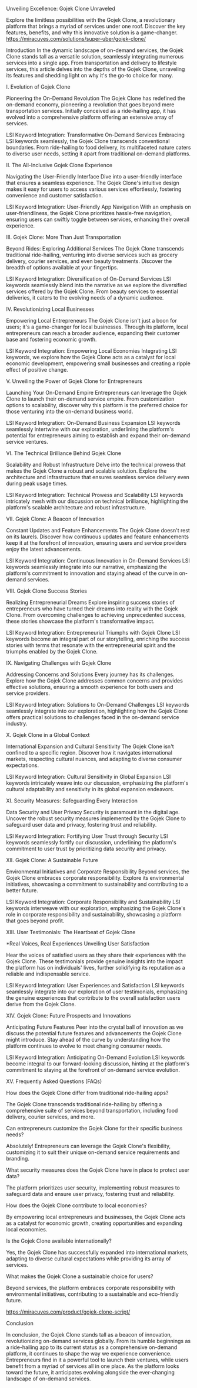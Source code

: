 Unveiling Excellence: Gojek Clone Unraveled

Explore the limitless possibilities with the Gojek Clone, a revolutionary platform that brings a myriad of services under one roof. Discover the key features, benefits, and why this innovative solution is a game-changer.
https://miracuves.com/solutions/super-uber/gojek-clone/

Introduction
In the dynamic landscape of on-demand services, the Gojek Clone stands tall as a versatile solution, seamlessly integrating numerous services into a single app. From transportation and delivery to lifestyle services, this article delves into the depths of the Gojek Clone, unraveling its features and shedding light on why it's the go-to choice for many.

I. Evolution of Gojek Clone

Pioneering the On-Demand Revolution
The Gojek Clone has redefined the on-demand economy, pioneering a revolution that goes beyond mere transportation services. Initially conceived as a ride-hailing app, it has evolved into a comprehensive platform offering an extensive array of services.

LSI Keyword Integration: Transformative On-Demand Services
Embracing LSI keywords seamlessly, the Gojek Clone transcends conventional boundaries. From ride-hailing to food delivery, its multifaceted nature caters to diverse user needs, setting it apart from traditional on-demand platforms.

II. The All-Inclusive Gojek Clone Experience

Navigating the User-Friendly Interface
Dive into a user-friendly interface that ensures a seamless experience. The Gojek Clone's intuitive design makes it easy for users to access various services effortlessly, fostering convenience and customer satisfaction.

LSI Keyword Integration: User-Friendly App Navigation
With an emphasis on user-friendliness, the Gojek Clone prioritizes hassle-free navigation, ensuring users can swiftly toggle between services, enhancing their overall experience.

III. Gojek Clone: More Than Just Transportation

Beyond Rides: Exploring Additional Services
The Gojek Clone transcends traditional ride-hailing, venturing into diverse services such as grocery delivery, courier services, and even beauty treatments. Discover the breadth of options available at your fingertips.

LSI Keyword Integration: Diversification of On-Demand Services
LSI keywords seamlessly blend into the narrative as we explore the diversified services offered by the Gojek Clone. From beauty services to essential deliveries, it caters to the evolving needs of a dynamic audience.

IV. Revolutionizing Local Businesses

Empowering Local Entrepreneurs
The Gojek Clone isn't just a boon for users; it's a game-changer for local businesses. Through its platform, local entrepreneurs can reach a broader audience, expanding their customer base and fostering economic growth.

LSI Keyword Integration: Empowering Local Economies
Integrating LSI keywords, we explore how the Gojek Clone acts as a catalyst for local economic development, empowering small businesses and creating a ripple effect of positive change.

V. Unveiling the Power of Gojek Clone for Entrepreneurs

Launching Your On-Demand Empire
Entrepreneurs can leverage the Gojek Clone to launch their on-demand service empire. From customization options to scalability, discover why this platform is the preferred choice for those venturing into the on-demand business world.

LSI Keyword Integration: On-Demand Business Expansion
LSI keywords seamlessly intertwine with our exploration, underlining the platform's potential for entrepreneurs aiming to establish and expand their on-demand service ventures.

VI. The Technical Brilliance Behind Gojek Clone

Scalability and Robust Infrastructure
Delve into the technical prowess that makes the Gojek Clone a robust and scalable solution. Explore the architecture and infrastructure that ensures seamless service delivery even during peak usage times.

LSI Keyword Integration: Technical Prowess and Scalability
LSI keywords intricately mesh with our discussion on technical brilliance, highlighting the platform's scalable architecture and robust infrastructure.

VII. Gojek Clone: A Beacon of Innovation

Constant Updates and Feature Enhancements
The Gojek Clone doesn't rest on its laurels. Discover how continuous updates and feature enhancements keep it at the forefront of innovation, ensuring users and service providers enjoy the latest advancements.

LSI Keyword Integration: Continuous Innovation in On-Demand Services
LSI keywords seamlessly integrate into our narrative, emphasizing the platform's commitment to innovation and staying ahead of the curve in on-demand services.

VIII. Gojek Clone Success Stories

Realizing Entrepreneurial Dreams
Explore inspiring success stories of entrepreneurs who have turned their dreams into reality with the Gojek Clone. From overcoming challenges to achieving unprecedented success, these stories showcase the platform's transformative impact.

LSI Keyword Integration: Entrepreneurial Triumphs with Gojek Clone
LSI keywords become an integral part of our storytelling, enriching the success stories with terms that resonate with the entrepreneurial spirit and the triumphs enabled by the Gojek Clone.

IX. Navigating Challenges with Gojek Clone

Addressing Concerns and Solutions
Every journey has its challenges. Explore how the Gojek Clone addresses common concerns and provides effective solutions, ensuring a smooth experience for both users and service providers.

LSI Keyword Integration: Solutions to On-Demand Challenges
LSI keywords seamlessly integrate into our exploration, highlighting how the Gojek Clone offers practical solutions to challenges faced in the on-demand service industry.

X. Gojek Clone in a Global Context

International Expansion and Cultural Sensitivity
The Gojek Clone isn't confined to a specific region. Discover how it navigates international markets, respecting cultural nuances, and adapting to diverse consumer expectations.

LSI Keyword Integration: Cultural Sensitivity in Global Expansion
LSI keywords intricately weave into our discussion, emphasizing the platform's cultural adaptability and sensitivity in its global expansion endeavors.

XI. Security Measures: Safeguarding Every Interaction

Data Security and User Privacy
Security is paramount in the digital age. Uncover the robust security measures implemented by the Gojek Clone to safeguard user data and privacy, fostering trust and reliability.

LSI Keyword Integration: Fortifying User Trust through Security
LSI keywords seamlessly fortify our discussion, underlining the platform's commitment to user trust by prioritizing data security and privacy.

XII. Gojek Clone: A Sustainable Future

Environmental Initiatives and Corporate Responsibility
Beyond services, the Gojek Clone embraces corporate responsibility. Explore its environmental initiatives, showcasing a commitment to sustainability and contributing to a better future.

LSI Keyword Integration: Corporate Responsibility and Sustainability
LSI keywords interweave with our exploration, emphasizing the Gojek Clone's role in corporate responsibility and sustainability, showcasing a platform that goes beyond profit.

XIII. User Testimonials: The Heartbeat of Gojek Clone

*Real Voices, Real Experiences 
Unveiling User Satisfaction

Hear the voices of satisfied users as they share their experiences with the Gojek Clone. These testimonials provide genuine insights into the impact the platform has on individuals' lives, further solidifying its reputation as a reliable and indispensable service.

LSI Keyword Integration: User Experiences and Satisfaction
LSI keywords seamlessly integrate into our exploration of user testimonials, emphasizing the genuine experiences that contribute to the overall satisfaction users derive from the Gojek Clone.

XIV. Gojek Clone: Future Prospects and Innovations

Anticipating Future Features
Peer into the crystal ball of innovation as we discuss the potential future features and advancements the Gojek Clone might introduce. Stay ahead of the curve by understanding how the platform continues to evolve to meet changing consumer needs.

LSI Keyword Integration: Anticipating On-Demand Evolution
LSI keywords become integral to our forward-looking discussion, hinting at the platform's commitment to staying at the forefront of on-demand service evolution.

XV. Frequently Asked Questions (FAQs)

How does the Gojek Clone differ from traditional ride-hailing apps?

The Gojek Clone transcends traditional ride-hailing by offering a comprehensive suite of services beyond transportation, including food delivery, courier services, and more.

Can entrepreneurs customize the Gojek Clone for their specific business needs?

Absolutely! Entrepreneurs can leverage the Gojek Clone's flexibility, customizing it to suit their unique on-demand service requirements and branding.

What security measures does the Gojek Clone have in place to protect user data?

The platform prioritizes user security, implementing robust measures to safeguard data and ensure user privacy, fostering trust and reliability.

How does the Gojek Clone contribute to local economies?

By empowering local entrepreneurs and businesses, the Gojek Clone acts as a catalyst for economic growth, creating opportunities and expanding local economies.

Is the Gojek Clone available internationally?

Yes, the Gojek Clone has successfully expanded into international markets, adapting to diverse cultural expectations while providing its array of services.

What makes the Gojek Clone a sustainable choice for users?

Beyond services, the platform embraces corporate responsibility with environmental initiatives, contributing to a sustainable and eco-friendly future.

https://miracuves.com/product/gojek-clone-script/

Conclusion

In conclusion, the Gojek Clone stands tall as a beacon of innovation, revolutionizing on-demand services globally. From its humble beginnings as a ride-hailing app to its current status as a comprehensive on-demand platform, it continues to shape the way we experience convenience. Entrepreneurs find in it a powerful tool to launch their ventures, while users benefit from a myriad of services all in one place. As the platform looks toward the future, it anticipates evolving alongside the ever-changing landscape of on-demand services.
